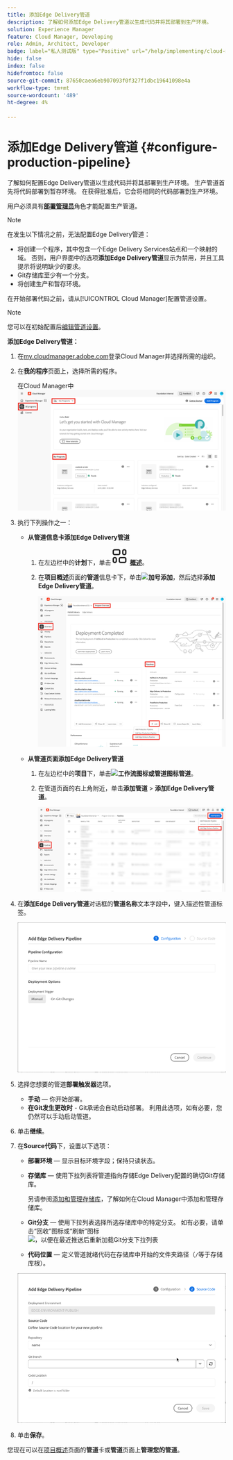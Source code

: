 ```yaml
---
title: 添加Edge Delivery管道
description: 了解如何添加Edge Delivery管道以生成代码并将其部署到生产环境。
solution: Experience Manager
feature: Cloud Manager, Developing
role: Admin, Architect, Developer
badge: label="私人测试版" type="Positive" url="/help/implementing/cloud-manager/release-notes/current.md网站#gitlab-bitbucket"
hide: false
index: false
hidefromtoc: false
source-git-commit: 87650caea6eb907093f0f327f1dbc19641098e4a
workflow-type: tm+mt
source-wordcount: '489'
ht-degree: 4%

---
```



# 添加Edge Delivery管道 {#configure-production-pipeline}

了解如何配置Edge Delivery管道以生成代码并将其部署到生产环境。 生产管道首先将代码部署到暂存环境。 在获得批准后，它会将相同的代码部署到生产环境。

用户必须具有&#x200B;**[部署管理员](/help/onboarding/cloud-manager-introduction.md#role-based-permissions)**&#x200B;角色才能配置生产管道。

>[!NOTE]
>
>在发生以下情况之前，无法配置Edge Delivery管道：
>
>* 将创建一个程序，其中包含一个Edge Delivery Services站点和一个映射的域。 否则，用户界面中的选项&#x200B;**添加Edge Delivery管道**&#x200B;显示为禁用，并且工具提示将说明缺少的要求。<!-- CMGR‑69680 -->
>* Git存储库至少有一个分支。
>* 将创建生产和暂存环境。

在开始部署代码之前，请从[!UICONTROL Cloud Manager]配置管道设置。

>[!NOTE]
>
>您可以在初始配置后[编辑管道设置](managing-pipelines.md)。

**添加Edge Delivery管道：**

1. 在[my.cloudmanager.adobe.com](https://my.cloudmanager.adobe.com/)登录Cloud Manager并选择所需的组织。

1. 在&#x200B;**我的程序**&#x200B;页面上，选择所需的程序。

   在Cloud Manager中![我的程序页](/help/implementing/cloud-manager/configuring-pipelines/assets/my-programs.png)

1. 执行下列操作之一：

   * **从管道信息卡添加Edge Delivery管道**

      1. 在左边栏中的&#x200B;**计划**&#x200B;下，单击&#x200B;**![概述图标](/help/implementing/cloud-manager/configuring-pipelines/assets/overview.svg) [概述](/help/implementing/cloud-manager/navigation.md#my-programs)**。
      1. 在&#x200B;**项目概述**&#x200B;页面的&#x200B;**管道**&#x200B;信息卡下，单击&#x200B;**![加号](https://spectrum.adobe.com/static/icons/workflow_18/Smock_Add_18_N.svg)添加**，然后选择&#x200B;**添加Edge Delivery管道**。

         ![项目概述页面上的管道信息卡](/help/implementing/cloud-manager/configuring-pipelines/assets/pipelinescard-add-ed-pipeline.png)

   * **从管道页面添加Edge Delivery管道**

      1. 在左边栏中的&#x200B;**项目**&#x200B;下，单击&#x200B;**![工作流图标或管道图标](https://spectrum.adobe.com/static/icons/workflow_18/Smock_Workflow_18_N.svg)管道**。
      1. 在管道页面的右上角附近，单击&#x200B;**添加管道** > **添加Edge Delivery管道**。

         ![具有“添加管道”按钮的“管道”页面](/help/implementing/cloud-manager/configuring-pipelines/assets/pipelinespage-add-ed-pipeline.png)

1. 在&#x200B;**添加Edge Delivery管道**&#x200B;对话框的&#x200B;**管道名称**&#x200B;文本字段中，键入描述性管道标签。

   ![添加Edge Delivery管道对话框](/help/implementing/cloud-manager/configuring-pipelines/assets/add-edge-delivery-pipeline-configuration.png)

1. 选择您想要的管道&#x200B;**部署触发器**&#x200B;选项。

   * **手动** — 你开始部署。
   * **在Git发生更改时** - Git承诺会自动启动部署。 利用此选项，如有必要，您仍然可以手动启动管道。

1. 单击&#x200B;**继续**。

1. 在&#x200B;**Source代码**&#x200B;下，设置以下选项：

   * **部署环境** — 显示目标环境字段；保持只读状态。

   * **存储库** — 使用下拉列表将管道指向存储Edge Delivery配置的确切Git存储库。

     另请参阅[添加和管理存储库](/help/implementing/cloud-manager/managing-code/managing-repositories.md)，了解如何在Cloud Manager中添加和管理存储库。

   * **Git分支** — 使用下拉列表选择所选存储库中的特定分支。 如有必要，请单击“回收”图标或“刷新”图标![，以便在最近推送后重新加载Git分支下拉列表](https://spectrum.adobe.com/static/icons/workflow_18/Smock_Refresh_18_N.svg)
   * **代码位置** — 定义管道就绪代码在存储库中开始的文件夹路径（`/`等于存储库根）。

   ![配置管道](/help/implementing/cloud-manager/configuring-pipelines/assets/add-edge-delivery-pipeline-sourcecode.png)

1. 单击&#x200B;**保存**。

您现在可以在[项目概述](managing-pipelines.md)页面的&#x200B;**管道**&#x200B;卡或&#x200B;**管道**&#x200B;页面上&#x200B;**管理您的管道**。
